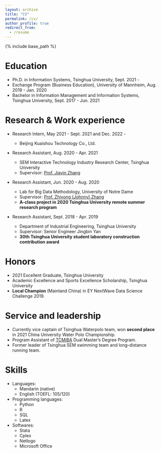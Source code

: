 ```yaml
---
layout: archive
title: "CV"
permalink: /cv/
author_profile: true
redirect_from:
  - /resume
---
```


{% include base_path %}

Education
======
* Ph.D. in Information Systems, Tsinghua University, Sept. 2021 - 
* Exchange Program (Business Education), University of Mannheim, Aug. 2019 - Jan. 2020
* Bachelor in Information Management and Information Systems, Tsinghua University, Sept. 2017 - Jun. 2021

Research & Work experience
======
* Research Intern, May 2021 - Sept. 2021 and Dec. 2022 - 
  * Beijing Kuaishou Technology Co., Ltd.

* Research Assistant, Aug. 2020 - Apr. 2021
  * SEM Interactive Technology Industry Research Center, Tsinghua University
  * Supervisor: [Prof. Jiayin Zhang](https://www.sem.tsinghua.edu.cn/en/info/1218/7596.htm)

* Research Assistant, Jun. 2020 - Aug. 2020
  * Lab for Big Data Methodology, University of Notre Dame
  * Supervisor: [Prof. Zhiyong (Johnny) Zhang](https://psychology.nd.edu/faculty/zhiyong-johnny-zhang/)
  * **A-class project in 2020 Tsinghua University remote summer research program**

* Research Assistant, Sept. 2018 - Apr. 2019
  * Department of Industrial Engineering, Tsinghua University
  * Supervisor: Senior Engineer Jingbin Yan
  * **30th Tsinghua University student laboratory construction contribution award**

Honors
===
* 2021 Excellent Graduate, Tsinghua University
* Academic Excellence and Sports Excellence Scholarship, Tsinghua University
* **Local Champion** (Mainland China) in EY NextWave Data Science Challenge 2019. 
  
Service and leadership
======
* Currently vice captain of Tsinghua Waterpolo team, won **second place** in 2021 China University Water Polo Championship. 
* Program Assistant of [TCMiBA](https://masters.sem.tsinghua.edu.cn/en/qhdx_glbydxswfxsssxwxm/Program_Content.htm) Dual Master’s Degree Program.
* Former leader of Tsinghua SEM swimming team and long-distance running team.

Skills
======
* Languages:
  * Mandarin (native)
  * English (TOEFL: 105/120)
* Programming languages:
  * Python
  * R
  * SQL
  * Latex
* Softwares:
  * Stata
  * Cplex
  * Netlogo
  * Microsoft Office

